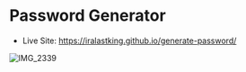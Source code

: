 # Password Generator

- Live Site: https://iralastking.github.io/generate-password/

![IMG_2339](https://user-images.githubusercontent.com/122650380/233903293-8c3255bb-ed8d-4c25-baf9-b89704493c65.jpeg)

